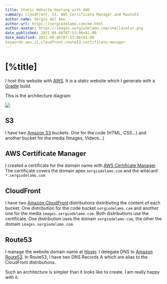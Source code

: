 ```yaml
---
title: Static Website Hosting with AWS
summary: CloudFront, S3, AWS Certificate Manager and Route53
author.name: Sergio del Amo
author.url: https://sergiodelamo.com/me.html
author.avatar: https://images.sergiodelamo.com/smallavatar.png 
date_published: 2021-08-06T07:53:06+01:00
date_modified: 2021-08-06T07:53:06+01:00
keywords:aws,s3,cloudfront,route53,certificate-manager
---
```


# [%title]

I host this website with [AWS](https://aws.amazon.com). It is a static website which I generate with a [Gradle](https://gradle.org) build.

This is the architecture diagram:

![](https://images.sergiodelamo.com/static-website-aws-architecture-s3-cloudfront-certificate-manager-route53.png)

## S3

I have two [Amazon S3](https://aws.amazon.com/s3/) buckets. One for the code (HTML, CSS...) and another bucket for the media (Images, Videos...)

## AWS Certificate Manager 

I created a certificate for the domain name with 
[AWS Certificate Manager](https://aws.amazon.com/certificate-manager/). The certificate covers the domain apex `sergiodelamo.com` and the wildcard `*.sergiodelamo.com`

## CloudFront 

I have two [Amazon CloudFront](https://aws.amazon.com/cloudfront/) distributions distributing the content of each bucket. One distribution for the code bucket `sergiodelamo.com` and another one for the media `images.sergiodelamo.com`. Both distributions use the certificate. One distribution uses the domain `sergiodelamo.com`, the other the domain `images.sergiodelamo.com`.

## Route53

I manage the website domain name at [Hover](https://www.hover.com). I delegate DNS to [Amazon Route53](https://aws.amazon.com/route53/). In Route53, I have two DNS Records A which are alias to the CloudFront distributions. 

Such an architecture is simpler than it looks like to create. I am really happy with it. 